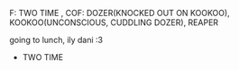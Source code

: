 F: TWO TIME , COF: DOZER(KNOCKED OUT ON KOOKOO), KOOKOO(UNCONSCIOUS, CUDDLING DOZER), REAPER

going to lunch, ily dani :3
- TWO TIME
